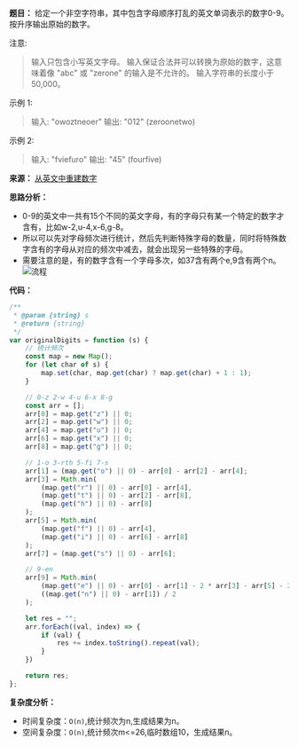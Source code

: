 **题目：**
给定一个非空字符串，其中包含字母顺序打乱的英文单词表示的数字0-9。按升序输出原始的数字。

注意:
> 输入只包含小写英文字母。
> 输入保证合法并可以转换为原始的数字，这意味着像 "abc" 或 "zerone" 的输入是不允许的。
> 输入字符串的长度小于 50,000。

示例 1:
>输入: "owoztneoer"
>输出: "012" (zeroonetwo)

示例 2:
> 输入: "fviefuro"
> 输出: "45" (fourfive)

**来源：** [从英文中重建数字](https://leetcode-cn.com/problems/reconstruct-original-digits-from-english)

**思路分析：**
- 0-9的英文中一共有15个不同的英文字母，有的字母只有某一个特定的数字才含有，比如w-2,u-4,x-6,g-8。
- 所以可以先对字母频次进行统计，然后先判断特殊字母的数量，同时将特殊数字含有的字母从对应的频次中减去，就会出现另一些特殊的字母。
- 需要注意的是，有的数字含有一个字母多次，如37含有两个e,9含有两个n。
![流程](https://cdn.nlark.com/yuque/0/2021/png/2743865/1620348656533-2b8b994d-3126-4aff-959e-ed38a0b23561.png)

**代码：**
```javascript
/**
 * @param {string} s
 * @return {string}
 */
var originalDigits = function (s) {
    // 统计频次
    const map = new Map();
    for (let char of s) {
        map.set(char, map.get(char) ? map.get(char) + 1 : 1);
    }

    // 0-z 2-w 4-u 6-x 8-g
    const arr = [];
    arr[0] = map.get("z") || 0;
    arr[2] = map.get("w") || 0;
    arr[4] = map.get("u") || 0;
    arr[6] = map.get("x") || 0;
    arr[8] = map.get("g") || 0;

    // 1-o 3-rth 5-fi 7-s
    arr[1] = (map.get("o") || 0) - arr[0] - arr[2] - arr[4];
    arr[3] = Math.min(
        (map.get("r") || 0) - arr[0] - arr[4],
        (map.get("t") || 0) - arr[2] - arr[8],
        (map.get("h") || 0) - arr[8]
    );
    arr[5] = Math.min(
        (map.get("f") || 0) - arr[4],
        (map.get("i") || 0) - arr[6] - arr[8]
    );
    arr[7] = (map.get("s") || 0) - arr[6];

    // 9-en
    arr[9] = Math.min(
        (map.get("e") || 0) - arr[0] - arr[1] - 2 * arr[3] - arr[5] - 2 * arr[7] - arr[8],
        ((map.get("n") || 0) - arr[1]) / 2
    );

    let res = "";
    arr.forEach((val, index) => {
        if (val) {
            res += index.toString().repeat(val);
        }
    })

    return res;
};
```

**复杂度分析：**
- 时间复杂度：`O(n)`,统计频次为n,生成结果为n。
- 空间复杂度：`O(n)`,统计频次m<=26,临时数组10，生成结果n。